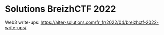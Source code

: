 # Solutions BreizhCTF 2022

Web3 write-ups: https://alter-solutions.com/fr_fr/2022/04/breizhctf-2022-write-ups/
